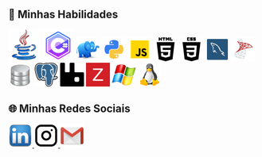 <!DOCTYPE html>
<html lang="pt-BR">
<body>

  <h2>🚀 Minhas Habilidades</h2>
  <div>
      <img src="https://raw.githubusercontent.com/lsilv99/portfolio/main/icons/java.png" alt="java">
      <img src="https://raw.githubusercontent.com/lsilv99/portfolio/main/icons/csharp.png" alt="csharp">
      <img src="https://raw.githubusercontent.com/lsilv99/portfolio/main/icons/php.png" alt="php">
      <img src="https://raw.githubusercontent.com/lsilv99/portfolio/main/icons/python.png" alt="python">
      <img src="https://raw.githubusercontent.com/lsilv99/portfolio/main/icons/javascript.png" alt="javascript">
      <img src="https://raw.githubusercontent.com/lsilv99/portfolio/main/icons/html.png" alt="html">
      <img src="https://raw.githubusercontent.com/lsilv99/portfolio/main/icons/css.png" alt="css">
      <img src="https://raw.githubusercontent.com/lsilv99/portfolio/main/icons/mysql.png" alt="mysql">
      <img src="https://raw.githubusercontent.com/lsilv99/portfolio/main/icons/sqlserver.png" alt="sqlserver">
      <img src="https://raw.githubusercontent.com/lsilv99/portfolio/main/icons/oracle.png" alt="oracle">
      <img src="https://raw.githubusercontent.com/lsilv99/portfolio/main/icons/postgresql.png" alt="postgresql">
      <img src="https://raw.githubusercontent.com/lsilv99/portfolio/main/icons/rabbitmq.png" alt="rabbitmq">
      <img src="https://raw.githubusercontent.com/lsilv99/portfolio/main/icons/zabbix.png" alt="zabbix">
      <img src="https://raw.githubusercontent.com/lsilv99/portfolio/main/icons/windows.png" alt="windows">
      <img src="https://raw.githubusercontent.com/lsilv99/portfolio/main/icons/linux.png" alt="linux">
  </div>

  <h2>🌐 Minhas Redes Sociais</h2>
<div>
  <a href="https://www.linkedin.com/in/leonardo-silva-de-sousa-9b345715a" target="_blank">
    <img src="https://raw.githubusercontent.com/lsilv99/portfolio/main/icons/linkedin.png" alt="LinkedIn">
  </a>
  <a href="https://www.instagram.com/lsilv.leo" target="_blank">
    <img src="https://raw.githubusercontent.com/lsilv99/portfolio/main/icons/instagram.png" alt="Instagram">
  </a>
  <a href="mailto:lsilvasousa00@gmail.com" target="_blank">
    <img src="https://raw.githubusercontent.com/lsilv99/portfolio/main/icons/gmail.png" alt="Email">
  </a>
</div>
</body>
</html>
